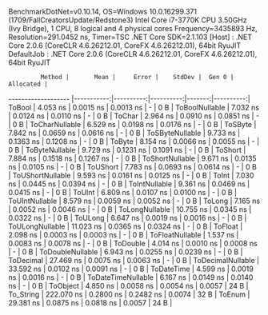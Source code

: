 
BenchmarkDotNet=v0.10.14, OS=Windows 10.0.16299.371 (1709/FallCreatorsUpdate/Redstone3)
Intel Core i7-3770K CPU 3.50GHz (Ivy Bridge), 1 CPU, 8 logical and 4 physical cores
Frequency=3435893 Hz, Resolution=291.0452 ns, Timer=TSC
.NET Core SDK=2.1.103
  [Host]     : .NET Core 2.0.6 (CoreCLR 4.6.26212.01, CoreFX 4.6.26212.01), 64bit RyuJIT
  DefaultJob : .NET Core 2.0.6 (CoreCLR 4.6.26212.01, CoreFX 4.6.26212.01), 64bit RyuJIT


             Method |       Mean |     Error |    StdDev |  Gen 0 | Allocated |
------------------- |-----------:|----------:|----------:|-------:|----------:|
             ToBool |   4.053 ns | 0.0015 ns | 0.0013 ns |      - |       0 B |
     ToBoolNullable |   7.032 ns | 0.0124 ns | 0.0110 ns |      - |       0 B |
             ToChar |   2.964 ns | 0.0910 ns | 0.0851 ns |      - |       0 B |
     ToCharNullable |   6.529 ns | 0.0198 ns | 0.0176 ns |      - |       0 B |
            ToSByte |   7.842 ns | 0.0659 ns | 0.0616 ns |      - |       0 B |
    ToSByteNullable |   9.733 ns | 0.1363 ns | 0.1208 ns |      - |       0 B |
             ToByte |   8.154 ns | 0.0066 ns | 0.0055 ns |      - |       0 B |
     ToByteNullable |   9.729 ns | 0.1231 ns | 0.1091 ns |      - |       0 B |
            ToShort |   7.884 ns | 0.1518 ns | 0.1267 ns |      - |       0 B |
    ToShortNullable |   9.671 ns | 0.0135 ns | 0.0105 ns |      - |       0 B |
           ToUShort |   7.783 ns | 0.0693 ns | 0.0614 ns |      - |       0 B |
   ToUShortNullable |   9.593 ns | 0.0161 ns | 0.0125 ns |      - |       0 B |
              ToInt |   7.030 ns | 0.0445 ns | 0.0394 ns |      - |       0 B |
      ToIntNullable |   9.361 ns | 0.0469 ns | 0.0415 ns |      - |       0 B |
             ToUInt |   6.809 ns | 0.0107 ns | 0.0100 ns |      - |       0 B |
     ToUIntNullable |   8.579 ns | 0.0059 ns | 0.0052 ns |      - |       0 B |
             ToLong |   7.165 ns | 0.0052 ns | 0.0046 ns |      - |       0 B |
     ToLongNullable |  10.755 ns | 0.0345 ns | 0.0322 ns |      - |       0 B |
            ToULong |   6.647 ns | 0.0019 ns | 0.0016 ns |      - |       0 B |
    ToULongNullable |  11.023 ns | 0.0365 ns | 0.0324 ns |      - |       0 B |
            ToFloat |   2.098 ns | 0.0003 ns | 0.0003 ns |      - |       0 B |
    ToFloatNullable |   1.537 ns | 0.0083 ns | 0.0078 ns |      - |       0 B |
           ToDouble |   4.014 ns | 0.0010 ns | 0.0008 ns |      - |       0 B |
   ToDoubleNullable |   6.943 ns | 0.0255 ns | 0.0239 ns |      - |       0 B |
          ToDecimal |  27.469 ns | 0.0075 ns | 0.0063 ns |      - |       0 B |
  ToDecimalNullable |  33.592 ns | 0.0102 ns | 0.0091 ns |      - |       0 B |
         ToDateTime |   4.599 ns | 0.0019 ns | 0.0016 ns |      - |       0 B |
 ToDateTimeNullable |   6.167 ns | 0.0149 ns | 0.0140 ns |      - |       0 B |
           ToObject |   4.850 ns | 0.0058 ns | 0.0054 ns | 0.0057 |      24 B |
          To_String | 222.070 ns | 0.2800 ns | 0.2482 ns | 0.0074 |      32 B |
             ToEnum |  29.381 ns | 0.0875 ns | 0.0818 ns | 0.0057 |      24 B |

